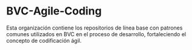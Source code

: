 # BVC-Agile-Coding
Esta organización contiene los repositorios de línea base con patrones comunes utilizados en BVC en el proceso de desarrollo, fortaleciendo el concepto de codificación ágil.
